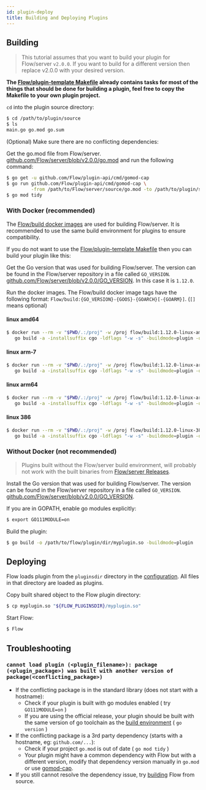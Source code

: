 ```yaml
---
id: plugin-deploy
title: Building and Deploying Plugins
---
```


## Building

> This tutorial assumes that you want to build your plugin for Flow/server `v2.0.0`. If you want to build for a different
> version then replace v2.0.0 with your desired version.

**The [Flow/plugin-template Makefile](https://github.com/Flow/plugin-template/blob/master/Makefile) already contains
tasks for most of the things that should be done for building a plugin, feel free to copy the Makefile to your own plugin project.**

`cd` into the plugin source directory:

```bash
$ cd /path/to/plugin/source
$ ls
main.go go.mod go.sum
```

(Optional) Make sure there are no conflicting dependencies:

Get the go.mod file from Flow/server.
[github.com/Flow/server/blob/v2.0.0/go.mod](https://github.com/Flow/server/blob/v2.0.0/go.mod) and run the following command:

```bash
$ go get -u github.com/Flow/plugin-api/cmd/gomod-cap
$ go run github.com/Flow/plugin-api/cmd/gomod-cap \
         -from /path/to/Flow/server/source/go.mod -to /path/to/plugin/source/go.mod
$ go mod tidy
```

### With Docker (recommended)

The [Flow/build docker images](https://github.com/Flow/build) are used for building Flow/server. It is recommended
to use the same build environment for plugins to ensure compatibility.

If you do not want to use the [Flow/plugin-template Makefile](https://github.com/Flow/plugin-template/blob/master/Makefile)
then you can build your plugin like this:

Get the Go version that was used for building Flow/server. The version can be found in the Flow/server repository
in a file called `GO_VERSION`. [github.com/Flow/server/blob/v2.0.0/GO_VERSION](https://github.com/Flow/server/blob/v2.0.0/GO_VERSION).
In this case it is `1.12.0`.

Run the docker images. The Flow/build docker image tags have the following format:
`Flow/build:{GO_VERSION}-{GOOS}-{GOARCH}[-{GOARM}]`. (`[]` means optional)

#### linux amd64

```bash
$ docker run --rm -v "$PWD/.:/proj" -w /proj flow/build:1.12.0-linux-amd64 \
   go build -a -installsuffix cgo -ldflags "-w -s" -buildmode=plugin -o yourplugin-amd64.so /proj
```

#### linux arm-7

```bash
$ docker run --rm -v "$PWD/.:/proj" -w /proj flow/build:1.12.0-linux-arm-7 \
   go build -a -installsuffix cgo -ldflags "-w -s" -buildmode=plugin -o yourplugin-arm-7.so /proj
```

#### linux arm64

```bash
$ docker run --rm -v "$PWD/.:/proj" -w /proj flow/build:1.12.0-linux-arm64 \
   go build -a -installsuffix cgo -ldflags "-w -s" -buildmode=plugin -o yourplugin-arm64.so /proj
```

#### linux 386

```bash
$ docker run --rm -v "$PWD/.:/proj" -w /proj flow/build:1.12.0-linux-386 \
   go build -a -installsuffix cgo -ldflags "-w -s" -buildmode=plugin -o yourplugin-386.so /proj
```

### Without Docker (not recommended)

> Plugins built without the Flow/server build environment, will probably not work with the built binaries from
> [Flow/server Releases](https://github.com/Flow/server/releases).

Install the Go version that was used for building Flow/server. The version can be found in the Flow/server repository
in a file called `GO_VERSION`. [github.com/Flow/server/blob/v2.0.0/GO_VERSION](https://github.com/Flow/server/blob/v2.0.0/GO_VERSION).

If you are in GOPATH, enable go modules explicitly:

```bash
$ export GO111MODULE=on
```

Build the plugin:

```bash
$ go build -o /path/to/flow/plugin/dir/myplugin.so -buildmode=plugin
```

## Deploying

Flow loads plugin from the `pluginsdir` directory in the [configuration](configuration.md). All files in that directory are loaded as plugins.

Copy built shared object to the Flow plugin directory:

```bash
$ cp myplugin.so "${FLOW_PLUGINSDIR}/myplugin.so"
```

Start Flow:

```bash
$ Flow
```

## Troubleshooting

### `cannot load plugin (<plugin_filename>): package (<plugin_package>) was built with another version of package(<conflicting_package>)`

- If the conflicting package is in the standard library (does not start with a hostname):
    - Check if your plugin is built with go modules enabled ( try `GO111MODULE=on` )
    - If you are using the official release, your plugin should be built with the same version of go toolchain as the [build environment](https://travis-ci.org/Flow/server) ( `go version` )
- If the conflicting package is a 3rd party dependency (starts with a hostname, eg: `github.com/...`):
    - Check if your project `go.mod` is out of date ( `go mod tidy` )
    - Your plugin might have a common dependency with Flow but with a different version, modify that dependency version manually in `go.mod` or use [gomod-cap](https://github.com/Flow/plugin-api/#githubcomFlowcmdgomod-cap).
- If you still cannot resolve the dependency issue, try [building](installation.md#source) Flow from source.
